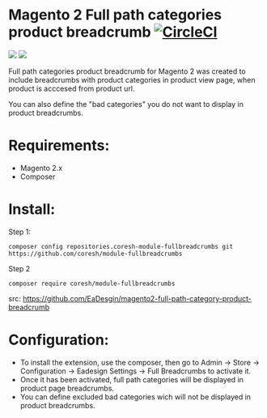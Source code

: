 
# Magento 2 Full path categories product breadcrumb [![CircleCI](https://circleci.com/gh/EaDesgin/magento2-full-path-category-product-breadcrumb.svg?style=svg)](https://circleci.com/gh/EaDesgin/magento2-full-path-category-product-breadcrumb)

[![](https://img.shields.io/packagist/v/eadesigndev/module-fullbreadcrumbs.svg)](https://packagist.org/packages/eadesigndev/module-fullbreadcrumbs) [![](https://img.shields.io/packagist/dt/eadesigndev/module-fullbreadcrumbs.svg)](https://packagist.org/packages/eadesigndev/module-fullbreadcrumbs)


Full path categories product breadcrumb for Magento 2 was created to include breadcrumbs with product categories in product view page, when product is acccesed from product url.

You can also define the "bad categories" you do not want to display in product breadcrumbs.

# Requirements:

- Magento 2.x
- Composer

# Install:

Step 1:

```
composer config repositories.coresh-module-fullbreadcrumbs git https://github.com/coresh/module-fullbreadcrumbs
```
Step 2

```
composer require coresh/module-fullbreadcrumbs
```
src:
https://github.com/EaDesgin/magento2-full-path-category-product-breadcrumb

# Configuration:

- To install the extension, use the composer, then go to Admin → Store → Configuration → Eadesign Settings → Full Breadcrumbs to activate it.
- Once it has been activated, full path categories will be displayed in product page breadcrumbs.
- You can define excluded bad categories wich will not be displayed in product breadcrumbs.
